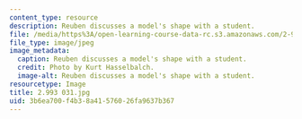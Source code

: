 ```yaml
---
content_type: resource
description: Reuben discusses a model's shape with a student.
file: /media/https%3A/open-learning-course-data-rc.s3.amazonaws.com/2-993-special-topics-in-mechanical-engineering-the-art-and-science-of-boat-design-january-iap-2007/3b6ea700f4b38a41576026fa9637b367_2993031.jpg
file_type: image/jpeg
image_metadata:
  caption: Reuben discusses a model's shape with a student.
  credit: Photo by Kurt Hasselbalch.
  image-alt: Reuben discusses a model's shape with a student.
resourcetype: Image
title: 2.993 031.jpg
uid: 3b6ea700-f4b3-8a41-5760-26fa9637b367
---
```

